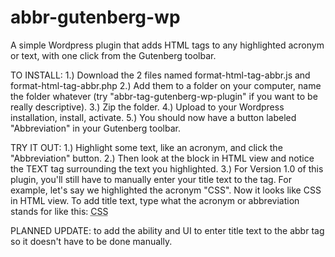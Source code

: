 # abbr-gutenberg-wp
A simple Wordpress plugin that adds HTML <abbr></abbr> tags to any highlighted acronym or text, with one click from the Gutenberg toolbar.

TO INSTALL: 
1.) Download the 2 files named format-html-tag-abbr.js and format-html-tag-abbr.php
2.) Add them to a folder on your computer, name the folder whatever (try "abbr-tag-gutenberg-wp-plugin" if you want to be really descriptive).
3.) Zip the folder.
4.) Upload to your Wordpress installation, install, activate.
5.) You should now have a button labeled "Abbreviation" in your Gutenberg toolbar.

TRY IT OUT: 
1.) Highlight some text, like an acronym, and click the "Abbreviation" button. 
2.) Then look at the block in HTML view and notice the <abbr>TEXT</abbr> tag surrounding the text you highlighted.
3.) For Version 1.0 of this plugin, you'll still have to manually enter your title text to the tag. For example, let's say we highlighted the acronym "CSS".
Now it looks like <abbr>CSS</abbr> in HTML view. 
To add title text, type what the acronym or abbreviation stands for like this:
<abbr title="Cascading Style Sheet">CSS</abbr>

PLANNED UPDATE: to add the ability and UI to enter title text to the abbr tag so it doesn't have to be done manually.
